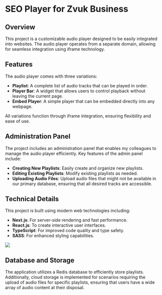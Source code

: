 # SEO Player for Zvuk Business

## Overview
This project is a customizable audio player designed to be easily integrated into websites. The audio player operates from a separate domain, allowing for seamless integration using iframe technology.

## Features
The audio player comes with three variations:
- **Playlist**: A complete list of audio tracks that can be played in order.
- **Player Bar**: A widget that allows users to control playback without leaving the current page.
- **Embed Player**: A simple player that can be embedded directly into any webpage.

All variations function through iframe integration, ensuring flexibility and ease of use.

## Administration Panel
The project includes an administration panel that enables my colleagues to manage the audio player efficiently. Key features of the admin panel include:
- **Creating New Playlists**: Easily create and organize new playlists.
- **Editing Existing Playlists**: Modify existing playlists as needed.
- **Uploading Audio Files**: Upload audio files that might not be available in our primary database, ensuring that all desired tracks are accessible.

## Technical Details
This project is built using modern web technologies including:
- **Next.js**: For server-side rendering and fast performance.
- **React.js**: To create interactive user interfaces.
- **TypeScript**: For improved code quality and type safety.
- **SASS**: For enhanced styling capabilities.
<img src="{https://img.shields.io/badge/next%20js-000000?style=for-the-badge&logo=nextdotjs&logoColor=whit}" />

## Database and Storage
The application utilizes a Redis database to efficiently store playlists. Additionally, cloud storage is implemented for scenarios requiring the upload of audio files for specific playlists, ensuring that users have a wide array of audio content at their disposal.
